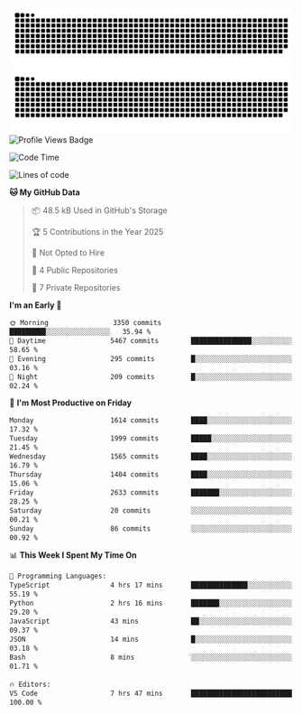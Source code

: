 <img src="https://github.com/nielsbaggerman/nielsbaggerman/blob/output/github-contribution-grid-snake.svg#gh-light-mode-only" alt="GitHub Snake Light">
<img src="https://github.com/nielsbaggerman/nielsbaggerman/blob/output/github-contribution-grid-snake-dark.svg#gh-dark-mode-only" alt="GitHub Snake Dark">
<img src="https://komarev.com/ghpvc/?username=nielsbaggerman&amp;label=Profile+Views" alt="Profile Views Badge" />

<!--START_SECTION:waka-->
![Code Time](http://img.shields.io/badge/Code%20Time-2%2C333%20hrs%2057%20mins-blue)

![Lines of code](https://img.shields.io/badge/From%20Hello%20World%20I%27ve%20Written-10.8%20million%20lines%20of%20code-blue)

**🐱 My GitHub Data** 

> 📦 48.5 kB Used in GitHub's Storage 
 > 
> 🏆 5 Contributions in the Year 2025
 > 
> 🚫 Not Opted to Hire
 > 
> 📜 4 Public Repositories 
 > 
> 🔑 7 Private Repositories 
 > 
**I'm an Early 🐤** 

```text
🌞 Morning                3350 commits        █████████░░░░░░░░░░░░░░░░   35.94 % 
🌆 Daytime                5467 commits        ███████████████░░░░░░░░░░   58.65 % 
🌃 Evening                295 commits         █░░░░░░░░░░░░░░░░░░░░░░░░   03.16 % 
🌙 Night                  209 commits         █░░░░░░░░░░░░░░░░░░░░░░░░   02.24 % 
```
📅 **I'm Most Productive on Friday** 

```text
Monday                   1614 commits        ████░░░░░░░░░░░░░░░░░░░░░   17.32 % 
Tuesday                  1999 commits        █████░░░░░░░░░░░░░░░░░░░░   21.45 % 
Wednesday                1565 commits        ████░░░░░░░░░░░░░░░░░░░░░   16.79 % 
Thursday                 1404 commits        ████░░░░░░░░░░░░░░░░░░░░░   15.06 % 
Friday                   2633 commits        ███████░░░░░░░░░░░░░░░░░░   28.25 % 
Saturday                 20 commits          ░░░░░░░░░░░░░░░░░░░░░░░░░   00.21 % 
Sunday                   86 commits          ░░░░░░░░░░░░░░░░░░░░░░░░░   00.92 % 
```


📊 **This Week I Spent My Time On** 

```text
💬 Programming Languages: 
TypeScript               4 hrs 17 mins       ██████████████░░░░░░░░░░░   55.19 % 
Python                   2 hrs 16 mins       ███████░░░░░░░░░░░░░░░░░░   29.20 % 
JavaScript               43 mins             ██░░░░░░░░░░░░░░░░░░░░░░░   09.37 % 
JSON                     14 mins             █░░░░░░░░░░░░░░░░░░░░░░░░   03.18 % 
Bash                     8 mins              ░░░░░░░░░░░░░░░░░░░░░░░░░   01.71 % 

🔥 Editors: 
VS Code                  7 hrs 47 mins       █████████████████████████   100.00 % 
```


<!--END_SECTION:waka-->
